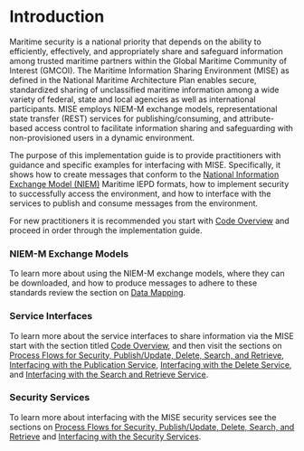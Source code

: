 <h1 class="with-tabs">Introduction</h1>

<p>Maritime security is a national priority that depends on the ability to
	efficiently, effectively, and appropriately share and safeguard
	information among trusted maritime partners within the Global Maritime
	Community of Interest (GMCOI).  The Maritime Information Sharing
	Environment (MISE) as defined in the National Maritime Architecture Plan
	enables secure, standardized sharing of unclassified maritime information
	among a wide variety of federal, state and local agencies as well as
	international participants. MISE employs NIEM-M exchange models,
	representational state transfer (REST) services for publishing/consuming,
	and attribute-based access control to facilitate information sharing and
	safeguarding with non-provisioned users in a dynamic environment.</p>

<p>The purpose of this implementation guide is to provide practitioners with
	guidance and specific examples for interfacing with MISE.  Specifically,
	it shows how to create messages that conform to the
	<a href="http://niem.gov/">National Information Exchange Model (NIEM)</a>
	Maritime IEPD formats, how to implement security to successfully access
	the environment, and how to interface with the services to publish and
	consume messages from the environment.</p>

<p>For new practitioners it is recommended you start with
	<a href="code-overview.md">Code Overview</a> and proceed in order through
	the implementation guide.</p>

<h3>NIEM-M Exchange Models</h3>

<p>To learn more about using the NIEM-M exchange models, where they can be
	downloaded, and how to produce messages to adhere to these standards
	review the section on <a href="data-mapping.md">Data Mapping</a>.</p>

<h3>Service Interfaces</h3>

<p>To learn more about the service interfaces to share information via the
	MISE start with the section titled <a href="code-overview.md">Code
	Overview</a>, and then visit the sections on
	<a href="process-flows.md">Process Flows for Security, Publish/Update,
		Delete, Search, and Retrieve</a>, 
		<a href="publish-service-interfacing.md">Interfacing with the
			Publication Service</a>,
	<a href="/drupal/node/29">Interfacing with the Delete Service</a>, and
	<a href="/drupal/node/30">Interfacing with the Search and Retrieve
		Service</a>.</p>

<h3>Security Services</h3>

<p>To learn more about interfacing with the MISE security services see the
	sections on <a href="process-flows.md">Process Flows for Security,
	Publish/Update, Delete, Search, and Retrieve</a> and 
	<a href="security-services-interfacing.md">Interfacing with the Security
		Services</a>.</p>